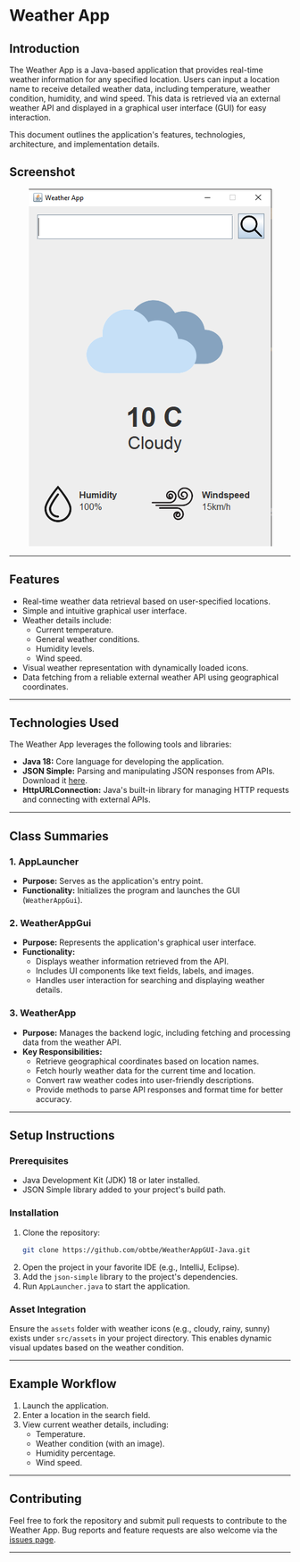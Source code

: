 # Weather App

## Introduction

The Weather App is a Java-based application that provides real-time weather information for any specified location. Users can input a location name to receive detailed weather data, including temperature, weather condition, humidity, and wind speed. This data is retrieved via an external weather API and displayed in a graphical user interface (GUI) for easy interaction. 

This document outlines the application's features, technologies, architecture, and implementation details.

## Screenshot

<p align="center">
    <img src="https://github.com/obtbe/weather-app/blob/main/Screenshot_15.png?raw=true" alt="Weather App Screenshot">
</p>

---

## Features

- Real-time weather data retrieval based on user-specified locations.
- Simple and intuitive graphical user interface.
- Weather details include:
  - Current temperature.
  - General weather conditions.
  - Humidity levels.
  - Wind speed.
- Visual weather representation with dynamically loaded icons.
- Data fetching from a reliable external weather API using geographical coordinates.

---

## Technologies Used

The Weather App leverages the following tools and libraries:

- **Java 18:** Core language for developing the application.
- **JSON Simple:** Parsing and manipulating JSON responses from APIs. Download it [here](https://code.google.com/archive/p/json-simple/downloads).
- **HttpURLConnection:** Java's built-in library for managing HTTP requests and connecting with external APIs.

---

## Class Summaries

### 1. AppLauncher

- **Purpose:** Serves as the application's entry point.
- **Functionality:** Initializes the program and launches the GUI (`WeatherAppGui`).

### 2. WeatherAppGui

- **Purpose:** Represents the application's graphical user interface.
- **Functionality:** 
  - Displays weather information retrieved from the API.
  - Includes UI components like text fields, labels, and images.
  - Handles user interaction for searching and displaying weather details.

### 3. WeatherApp

- **Purpose:** Manages the backend logic, including fetching and processing data from the weather API.
- **Key Responsibilities:** 
  - Retrieve geographical coordinates based on location names.
  - Fetch hourly weather data for the current time and location.
  - Convert raw weather codes into user-friendly descriptions.
  - Provide methods to parse API responses and format time for better accuracy.

---

## Setup Instructions

### Prerequisites

- Java Development Kit (JDK) 18 or later installed.
- JSON Simple library added to your project's build path.

### Installation

1. Clone the repository:
    ```bash
    git clone https://github.com/obtbe/WeatherAppGUI-Java.git
    ```
2. Open the project in your favorite IDE (e.g., IntelliJ, Eclipse).
3. Add the `json-simple` library to the project's dependencies.
4. Run `AppLauncher.java` to start the application.

### Asset Integration

Ensure the `assets` folder with weather icons (e.g., cloudy, rainy, sunny) exists under `src/assets` in your project directory. This enables dynamic visual updates based on the weather condition.

---

## Example Workflow

1. Launch the application.
2. Enter a location in the search field.
3. View current weather details, including:
   - Temperature.
   - Weather condition (with an image).
   - Humidity percentage.
   - Wind speed.

---

## Contributing

Feel free to fork the repository and submit pull requests to contribute to the Weather App. Bug reports and feature requests are also welcome via the [issues page](https://github.com/obtbe/WeatherAppGUI-Java/issues).

---


